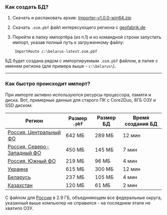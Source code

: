 ### **Как создать БД?**

1. Скачать и распаковать архив: [Importer-v1.0.0-win64.zip](https://github.com/zedxxx/libosmscout-route/releases/download/v1.0.0/Importer-v1.0.0-win64.zip)
2. Скачать `.osm.pbf` файл интересующего региона с [geofabrik.de](https://download.geofabrik.de/)
3. Перейти в папку импортёра (из п.1) и из командной строки запустить импорт, указав полный путь к загруженному файлу:

        ImportRoute c:\belarus-latest.osm.pbf

 БД будет создана рядом с импортируемым `.osm.pbf` файлом, в папке с именем региона (для примера выше - `c:\belarus\`).

---

### **Как быстро происходит импорт?**

При импорте активно используются ресурсы процессора, памяти и диска.
Вот, примерные данные для старого ПК с Core2Duo, 8ГБ ОЗУ и SSD диском:

 Регион | Размер `.pbf` | Размер БД | Время создания БД
 -------| --------------------- | ------------- | ----------------------
 [Россия, Центральный ФО](https://download.geofabrik.de/russia/central-fed-district.html)| 642 МБ | 289 МБ | 12 мин 
 [Россия, Северо-Западный ФО](https://download.geofabrik.de/russia/northwestern-fed-district.html)| 450 МБ | 145 МБ | 7 мин
 [Россия, Южный ФО](https://download.geofabrik.de/russia/south-fed-district.html)| 219 МБ | 96 МБ | 4 мин
 [Украина](https://download.geofabrik.de/europe/ukraine.html)| 615 МБ | 300 МБ | 12 мин
 [Беларусь](https://download.geofabrik.de/europe/belarus.html) | 237 МБ | 105 МБ | 4 мин
 [Казахстан](https://download.geofabrik.de/asia/kazakhstan.html) | 120 МБ | 61 МБ | 2 мин

С файлом для [России](https://download.geofabrik.de/russia.html) в 2.9 ГБ, объединяющем все федеральные округа, указанный выше компьютер не справился - на последнем этапе не хватило ОЗУ.
 
